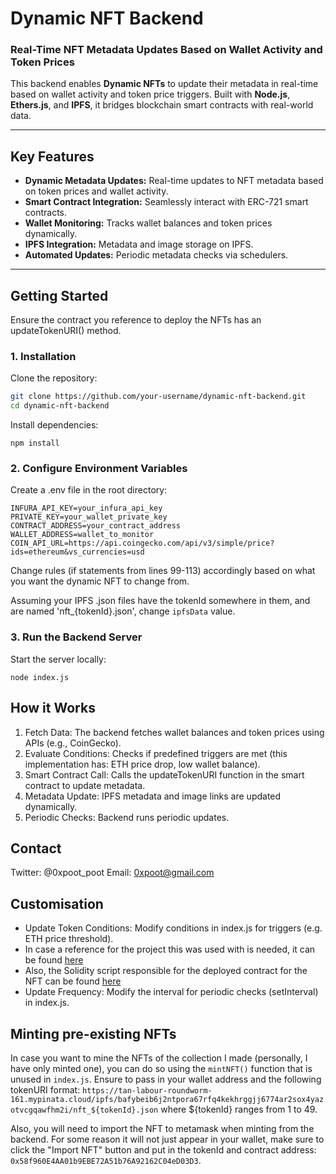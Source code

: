 # Dynamic NFT Backend

### Real-Time NFT Metadata Updates Based on Wallet Activity and Token Prices

This backend enables **Dynamic NFTs** to update their metadata in real-time based on wallet activity and token price triggers. Built with **Node.js**, **Ethers.js**, and **IPFS**, it bridges blockchain smart contracts with real-world data.

---

## **Key Features**

- **Dynamic Metadata Updates:** Real-time updates to NFT metadata based on token prices and wallet activity.
- **Smart Contract Integration:** Seamlessly interact with ERC-721 smart contracts.
- **Wallet Monitoring:** Tracks wallet balances and token prices dynamically.
- **IPFS Integration:** Metadata and image storage on IPFS.
- **Automated Updates:** Periodic metadata checks via schedulers.

---

## **Getting Started**

Ensure the contract you reference to deploy the NFTs has an updateTokenURI() method.

### **1. Installation**

Clone the repository:

```bash
git clone https://github.com/your-username/dynamic-nft-backend.git
cd dynamic-nft-backend
```

Install dependencies:

```
npm install
```

### 2. Configure Environment Variables
Create a .env file in the root directory:
```
INFURA_API_KEY=your_infura_api_key
PRIVATE_KEY=your_wallet_private_key
CONTRACT_ADDRESS=your_contract_address
WALLET_ADDRESS=wallet_to_monitor
COIN_API_URL=https://api.coingecko.com/api/v3/simple/price?ids=ethereum&vs_currencies=usd
```

Change rules (if statements from lines 99-113) accordingly based on what you want the dynamic NFT to change from.

Assuming your IPFS .json files have the tokenId somewhere in them, and are named 'nft_{tokenId}.json', change `ipfsData` value.

### 3. Run the Backend Server
Start the server locally:
```
node index.js
```

## How it Works
1. Fetch Data: The backend fetches wallet balances and token prices using APIs (e.g., CoinGecko).
2. Evaluate Conditions: Checks if predefined triggers are met (this implementation has: ETH price drop, low wallet balance).
3. Smart Contract Call: Calls the updateTokenURI function in the smart contract to update metadata.
4. Metadata Update: IPFS metadata and image links are updated dynamically.
5. Periodic Checks: Backend runs periodic updates.

## Contact
Twitter: @0xpoot_poot
Email: 0xpoot@gmail.com

## Customisation
- Update Token Conditions: Modify conditions in index.js for triggers (e.g. ETH price threshold).
- In case a reference for the project this was used with is needed, it can be found [here](https://github.com/0xpoot-poot/nft-generator)
- Also, the Solidity script responsible for the deployed contract for the NFT can be found [here](https://github.com/0xpoot-poot/basic-solidity-contracts/tree/main/DeployNFT/contracts)
- Update Frequency: Modify the interval for periodic checks (setInterval) in index.js.

## Minting pre-existing NFTs
In case you want to mine the NFTs of the collection I made (personally, I have only minted one), you can do so using the `mintNFT()` function that is unused in `index.js`. Ensure to pass in your wallet address and the following tokenURI format: `https://tan-labour-roundworm-161.mypinata.cloud/ipfs/bafybeib6j2ntpora67rfq4kekhrggjj6774ar2sox4yazotvcgqawfhm2i/nft_${tokenId}.json` where ${tokenId} ranges from 1 to 49.

Also, you will need to import the NFT to metamask when minting from the backend. For some reason it will not just appear in your wallet, make sure to click the "Import NFT" button and put in the tokenId and contract address: `0x58f960E4AA01b9EBE72A51b76A92162C04eD03D3`.
